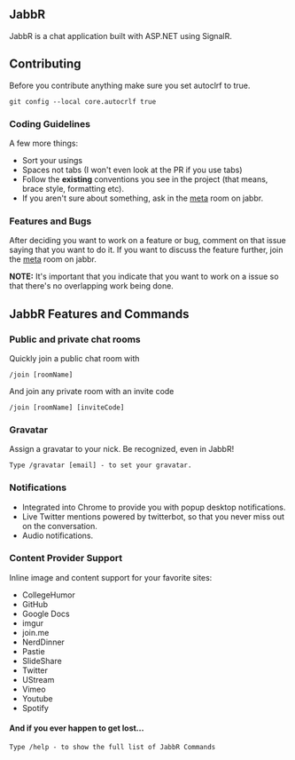 ## JabbR
JabbR is a chat application built with ASP.NET using SignalR. 

## Contributing
Before you contribute anything make sure you set autoclrf to true.


    git config --local core.autocrlf true

### Coding Guidelines
A few more things:

* Sort your usings
* Spaces not tabs (I won't even look at the PR if you use tabs)
* Follow the **existing** conventions you see in the project (that means, brace style, formatting etc).
* If you aren't sure about something, ask in the [meta](http://jabbr.net/#/rooms/meta) room on jabbr.

### Features and Bugs
After deciding you want to work on a feature or bug, comment on that issue saying that you want to do it. If you want to
discuss the feature further, join the [meta](http://jabbr.net/#/rooms/meta) room on jabbr. 

**NOTE:** It's important that you indicate that you want to work on a issue so that there's no overlapping work being done.

## JabbR Features and Commands
    
### Public and private chat rooms
Quickly join a public chat room with

    /join [roomName]
    
And join any private room with an invite code

    /join [roomName] [inviteCode]
    
### Gravatar
Assign a gravatar to your nick. Be recognized, even in JabbR!

    Type /gravatar [email] - to set your gravatar.
    
### Notifications
* Integrated into Chrome to provide you with popup desktop notifications. 
* Live Twitter mentions powered by twitterbot, so that you never miss out on the conversation.
* Audio notifications.
    
### Content Provider Support
Inline image and content support for your favorite sites:

* CollegeHumor
* GitHub 
* Google Docs
* imgur
* join.me
* NerdDinner
* Pastie
* SlideShare
* Twitter
* UStream
* Vimeo
* Youtube
* Spotify

#### And if you ever happen to get lost...
    Type /help - to show the full list of JabbR Commands
